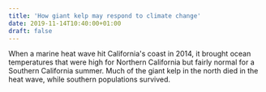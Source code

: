 ```yaml
---
title: 'How giant kelp may respond to climate change'
date: 2019-11-14T10:40:00+01:00
draft: false
---
```


When a marine heat wave hit California's coast in 2014, it brought ocean temperatures that were high for Northern California but fairly normal for a Southern California summer. Much of the giant kelp in the north died in the heat wave, while southern populations survived.